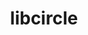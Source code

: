 ---
title: "libcircle"
layout: cache
categories: [package, develop]
meta: {"versions": ["0.3.0"], "compilers": ["cce@=15.0.1", "gcc@=11.4.0", "gcc@=9.4.0", "oneapi@=2023.2.0", "oneapi@=2023.2.1"], "oss": ["rhel8", "ubuntu20.04"], "platforms": ["linux"], "targets": ["aarch64", "neoverse_v1", "ppc64le", "x86_64_v3", "zen4"], "stacks": ["e4s", "e4s-arm", "e4s-cray-rhel", "e4s-neoverse_v1", "e4s-oneapi", "e4s-power", "root"], "num_specs": 28, "num_specs_by_stack": {"root": 28, "e4s-cray-rhel": 1, "e4s-arm": 5, "e4s-neoverse_v1": 3, "e4s-power": 6, "e4s": 7, "e4s-oneapi": 6}}
spec_details: [{"hash": "irkyjzy7xltxbklaz7gvbnlmojl45amk", "compiler": "cce@=15.0.1", "versions": ["0.3.0"], "os": "rhel8", "platform": "linux", "target": "zen4", "variants": ["build_system=autotools", "patches=fd725f5"], "stacks": ["root", "e4s-cray-rhel"], "size": "-", "tarball": "https://binaries.spack.io/develop/build_cache/linux-rhel8-zen4/cce-15.0.1/libcircle-0.3.0/linux-rhel8-zen4-cce-15.0.1-libcircle-0.3.0-irkyjzy7xltxbklaz7gvbnlmojl45amk.spack"}, {"hash": "jk2dukn6ct7mvq4xdpxdoq5y2y6asfk3", "compiler": "gcc@=11.4.0", "versions": ["0.3.0"], "os": "ubuntu20.04", "platform": "linux", "target": "aarch64", "variants": ["build_system=autotools"], "stacks": ["root", "e4s-arm"], "size": "-", "tarball": "https://binaries.spack.io/develop/build_cache/linux-ubuntu20.04-aarch64/gcc-11.4.0/libcircle-0.3.0/linux-ubuntu20.04-aarch64-gcc-11.4.0-libcircle-0.3.0-jk2dukn6ct7mvq4xdpxdoq5y2y6asfk3.spack"}, {"hash": "6i6ixwjvnlwov2fz2x6oy2i7pzn462n6", "compiler": "gcc@=11.4.0", "versions": ["0.3.0"], "os": "ubuntu20.04", "platform": "linux", "target": "aarch64", "variants": ["build_system=autotools"], "stacks": ["root", "e4s-arm"], "size": "-", "tarball": "https://binaries.spack.io/develop/build_cache/linux-ubuntu20.04-aarch64/gcc-11.4.0/libcircle-0.3.0/linux-ubuntu20.04-aarch64-gcc-11.4.0-libcircle-0.3.0-6i6ixwjvnlwov2fz2x6oy2i7pzn462n6.spack"}, {"hash": "omsx6fh6iobcskkoswuc7gl3ee7p4d5u", "compiler": "gcc@=11.4.0", "versions": ["0.3.0"], "os": "ubuntu20.04", "platform": "linux", "target": "aarch64", "variants": ["build_system=autotools"], "stacks": ["root", "e4s-arm"], "size": "-", "tarball": "https://binaries.spack.io/develop/build_cache/linux-ubuntu20.04-aarch64/gcc-11.4.0/libcircle-0.3.0/linux-ubuntu20.04-aarch64-gcc-11.4.0-libcircle-0.3.0-omsx6fh6iobcskkoswuc7gl3ee7p4d5u.spack"}, {"hash": "mfysisra5daqayikhb3jcnp7r5dfdasr", "compiler": "gcc@=11.4.0", "versions": ["0.3.0"], "os": "ubuntu20.04", "platform": "linux", "target": "aarch64", "variants": ["build_system=autotools"], "stacks": ["root", "e4s-arm"], "size": "-", "tarball": "https://binaries.spack.io/develop/build_cache/linux-ubuntu20.04-aarch64/gcc-11.4.0/libcircle-0.3.0/linux-ubuntu20.04-aarch64-gcc-11.4.0-libcircle-0.3.0-mfysisra5daqayikhb3jcnp7r5dfdasr.spack"}, {"hash": "keqjd2uv55xnjbbbl6vfxeoudf6e5nhc", "compiler": "gcc@=11.4.0", "versions": ["0.3.0"], "os": "ubuntu20.04", "platform": "linux", "target": "aarch64", "variants": ["build_system=autotools"], "stacks": ["root", "e4s-arm"], "size": "-", "tarball": "https://binaries.spack.io/develop/build_cache/linux-ubuntu20.04-aarch64/gcc-11.4.0/libcircle-0.3.0/linux-ubuntu20.04-aarch64-gcc-11.4.0-libcircle-0.3.0-keqjd2uv55xnjbbbl6vfxeoudf6e5nhc.spack"}, {"hash": "4uq2d3d5alb4xyjy6x6rtl6a5eg4wi2z", "compiler": "gcc@=11.4.0", "versions": ["0.3.0"], "os": "ubuntu20.04", "platform": "linux", "target": "neoverse_v1", "variants": ["build_system=autotools"], "stacks": ["root", "e4s-neoverse_v1"], "size": "-", "tarball": "https://binaries.spack.io/develop/build_cache/linux-ubuntu20.04-neoverse_v1/gcc-11.4.0/libcircle-0.3.0/linux-ubuntu20.04-neoverse_v1-gcc-11.4.0-libcircle-0.3.0-4uq2d3d5alb4xyjy6x6rtl6a5eg4wi2z.spack"}, {"hash": "2eqapdsmpyyr7dakliopd5kbfzjnha2o", "compiler": "gcc@=11.4.0", "versions": ["0.3.0"], "os": "ubuntu20.04", "platform": "linux", "target": "neoverse_v1", "variants": ["build_system=autotools"], "stacks": ["root", "e4s-neoverse_v1"], "size": "-", "tarball": "https://binaries.spack.io/develop/build_cache/linux-ubuntu20.04-neoverse_v1/gcc-11.4.0/libcircle-0.3.0/linux-ubuntu20.04-neoverse_v1-gcc-11.4.0-libcircle-0.3.0-2eqapdsmpyyr7dakliopd5kbfzjnha2o.spack"}, {"hash": "vk44lk6y2oj7jyld25a66ny6xnhrxiol", "compiler": "gcc@=11.4.0", "versions": ["0.3.0"], "os": "ubuntu20.04", "platform": "linux", "target": "neoverse_v1", "variants": ["build_system=autotools"], "stacks": ["root", "e4s-neoverse_v1"], "size": "-", "tarball": "https://binaries.spack.io/develop/build_cache/linux-ubuntu20.04-neoverse_v1/gcc-11.4.0/libcircle-0.3.0/linux-ubuntu20.04-neoverse_v1-gcc-11.4.0-libcircle-0.3.0-vk44lk6y2oj7jyld25a66ny6xnhrxiol.spack"}, {"hash": "jsfkf3rtszr7csllvfzg3lsdnstfzy2j", "compiler": "gcc@=9.4.0", "versions": ["0.3.0"], "os": "ubuntu20.04", "platform": "linux", "target": "ppc64le", "variants": ["build_system=autotools"], "stacks": ["e4s-power", "root"], "size": "-", "tarball": "https://binaries.spack.io/develop/build_cache/linux-ubuntu20.04-ppc64le/gcc-9.4.0/libcircle-0.3.0/linux-ubuntu20.04-ppc64le-gcc-9.4.0-libcircle-0.3.0-jsfkf3rtszr7csllvfzg3lsdnstfzy2j.spack"}, {"hash": "3hzhswwvaxyzevgopkkqpmmpiyw76op5", "compiler": "gcc@=9.4.0", "versions": ["0.3.0"], "os": "ubuntu20.04", "platform": "linux", "target": "ppc64le", "variants": ["build_system=autotools"], "stacks": ["e4s-power", "root"], "size": "-", "tarball": "https://binaries.spack.io/develop/build_cache/linux-ubuntu20.04-ppc64le/gcc-9.4.0/libcircle-0.3.0/linux-ubuntu20.04-ppc64le-gcc-9.4.0-libcircle-0.3.0-3hzhswwvaxyzevgopkkqpmmpiyw76op5.spack"}, {"hash": "ggfygi7yeuqroi2j4rpsfogfrag75rhk", "compiler": "gcc@=9.4.0", "versions": ["0.3.0"], "os": "ubuntu20.04", "platform": "linux", "target": "ppc64le", "variants": ["build_system=autotools"], "stacks": ["e4s-power", "root"], "size": "-", "tarball": "https://binaries.spack.io/develop/build_cache/linux-ubuntu20.04-ppc64le/gcc-9.4.0/libcircle-0.3.0/linux-ubuntu20.04-ppc64le-gcc-9.4.0-libcircle-0.3.0-ggfygi7yeuqroi2j4rpsfogfrag75rhk.spack"}, {"hash": "ts5hfskswfe3eqhmibb7p2mat37gj4cx", "compiler": "gcc@=9.4.0", "versions": ["0.3.0"], "os": "ubuntu20.04", "platform": "linux", "target": "ppc64le", "variants": ["build_system=autotools"], "stacks": ["e4s-power", "root"], "size": "-", "tarball": "https://binaries.spack.io/develop/build_cache/linux-ubuntu20.04-ppc64le/gcc-9.4.0/libcircle-0.3.0/linux-ubuntu20.04-ppc64le-gcc-9.4.0-libcircle-0.3.0-ts5hfskswfe3eqhmibb7p2mat37gj4cx.spack"}, {"hash": "ilruyyaw77tdrgjrilmbrciqw7sfl2m6", "compiler": "gcc@=9.4.0", "versions": ["0.3.0"], "os": "ubuntu20.04", "platform": "linux", "target": "ppc64le", "variants": ["build_system=autotools"], "stacks": ["e4s-power", "root"], "size": "-", "tarball": "https://binaries.spack.io/develop/build_cache/linux-ubuntu20.04-ppc64le/gcc-9.4.0/libcircle-0.3.0/linux-ubuntu20.04-ppc64le-gcc-9.4.0-libcircle-0.3.0-ilruyyaw77tdrgjrilmbrciqw7sfl2m6.spack"}, {"hash": "vdozcgv7ps4l4p6iw2hpufzcwiv2d46f", "compiler": "gcc@=9.4.0", "versions": ["0.3.0"], "os": "ubuntu20.04", "platform": "linux", "target": "ppc64le", "variants": ["build_system=autotools"], "stacks": ["e4s-power", "root"], "size": "-", "tarball": "https://binaries.spack.io/develop/build_cache/linux-ubuntu20.04-ppc64le/gcc-9.4.0/libcircle-0.3.0/linux-ubuntu20.04-ppc64le-gcc-9.4.0-libcircle-0.3.0-vdozcgv7ps4l4p6iw2hpufzcwiv2d46f.spack"}, {"hash": "p7mzwqsgrfagpznsxv5grqsmocq5fnny", "compiler": "gcc@=11.4.0", "versions": ["0.3.0"], "os": "ubuntu20.04", "platform": "linux", "target": "x86_64_v3", "variants": ["build_system=autotools"], "stacks": ["e4s", "root"], "size": "-", "tarball": "https://binaries.spack.io/develop/build_cache/linux-ubuntu20.04-x86_64_v3/gcc-11.4.0/libcircle-0.3.0/linux-ubuntu20.04-x86_64_v3-gcc-11.4.0-libcircle-0.3.0-p7mzwqsgrfagpznsxv5grqsmocq5fnny.spack"}, {"hash": "uxju32t3l6svcbdygb5qu3fbu5khv4qs", "compiler": "gcc@=11.4.0", "versions": ["0.3.0"], "os": "ubuntu20.04", "platform": "linux", "target": "x86_64_v3", "variants": ["build_system=autotools"], "stacks": ["e4s", "root"], "size": "-", "tarball": "https://binaries.spack.io/develop/build_cache/linux-ubuntu20.04-x86_64_v3/gcc-11.4.0/libcircle-0.3.0/linux-ubuntu20.04-x86_64_v3-gcc-11.4.0-libcircle-0.3.0-uxju32t3l6svcbdygb5qu3fbu5khv4qs.spack"}, {"hash": "7swln6infsbgh7zs2oftc3ncyaupfzoj", "compiler": "gcc@=11.4.0", "versions": ["0.3.0"], "os": "ubuntu20.04", "platform": "linux", "target": "x86_64_v3", "variants": ["build_system=autotools"], "stacks": ["e4s", "root"], "size": "-", "tarball": "https://binaries.spack.io/develop/build_cache/linux-ubuntu20.04-x86_64_v3/gcc-11.4.0/libcircle-0.3.0/linux-ubuntu20.04-x86_64_v3-gcc-11.4.0-libcircle-0.3.0-7swln6infsbgh7zs2oftc3ncyaupfzoj.spack"}, {"hash": "rvmb5jpwbcvxnq77dljg5a3nx2v4o5zd", "compiler": "gcc@=11.4.0", "versions": ["0.3.0"], "os": "ubuntu20.04", "platform": "linux", "target": "x86_64_v3", "variants": ["build_system=autotools"], "stacks": ["e4s", "root"], "size": "-", "tarball": "https://binaries.spack.io/develop/build_cache/linux-ubuntu20.04-x86_64_v3/gcc-11.4.0/libcircle-0.3.0/linux-ubuntu20.04-x86_64_v3-gcc-11.4.0-libcircle-0.3.0-rvmb5jpwbcvxnq77dljg5a3nx2v4o5zd.spack"}, {"hash": "f3l64u72zt2su3hrbi2psh2hyvo6v32i", "compiler": "gcc@=11.4.0", "versions": ["0.3.0"], "os": "ubuntu20.04", "platform": "linux", "target": "x86_64_v3", "variants": ["build_system=autotools"], "stacks": ["e4s", "root"], "size": "-", "tarball": "https://binaries.spack.io/develop/build_cache/linux-ubuntu20.04-x86_64_v3/gcc-11.4.0/libcircle-0.3.0/linux-ubuntu20.04-x86_64_v3-gcc-11.4.0-libcircle-0.3.0-f3l64u72zt2su3hrbi2psh2hyvo6v32i.spack"}, {"hash": "hyit2wyhyfiuvsaggeacoia43s65z5dc", "compiler": "gcc@=11.4.0", "versions": ["0.3.0"], "os": "ubuntu20.04", "platform": "linux", "target": "x86_64_v3", "variants": ["build_system=autotools"], "stacks": ["e4s", "root"], "size": "-", "tarball": "https://binaries.spack.io/develop/build_cache/linux-ubuntu20.04-x86_64_v3/gcc-11.4.0/libcircle-0.3.0/linux-ubuntu20.04-x86_64_v3-gcc-11.4.0-libcircle-0.3.0-hyit2wyhyfiuvsaggeacoia43s65z5dc.spack"}, {"hash": "2vryfajzleaqsvnsd4whdckuyse65n3x", "compiler": "gcc@=11.4.0", "versions": ["0.3.0"], "os": "ubuntu20.04", "platform": "linux", "target": "x86_64_v3", "variants": ["build_system=autotools"], "stacks": ["e4s", "root"], "size": "-", "tarball": "https://binaries.spack.io/develop/build_cache/linux-ubuntu20.04-x86_64_v3/gcc-11.4.0/libcircle-0.3.0/linux-ubuntu20.04-x86_64_v3-gcc-11.4.0-libcircle-0.3.0-2vryfajzleaqsvnsd4whdckuyse65n3x.spack"}, {"hash": "7on3pq5wncnj6qc26vlr2oz5z3gbuw2y", "compiler": "oneapi@=2023.2.0", "versions": ["0.3.0"], "os": "ubuntu20.04", "platform": "linux", "target": "x86_64_v3", "variants": ["build_system=autotools"], "stacks": ["e4s-oneapi", "root"], "size": "-", "tarball": "https://binaries.spack.io/develop/build_cache/linux-ubuntu20.04-x86_64_v3/oneapi-2023.2.0/libcircle-0.3.0/linux-ubuntu20.04-x86_64_v3-oneapi-2023.2.0-libcircle-0.3.0-7on3pq5wncnj6qc26vlr2oz5z3gbuw2y.spack"}, {"hash": "ibuq2i7n7fpojuyu4i67db2bxdl73uf2", "compiler": "oneapi@=2023.2.1", "versions": ["0.3.0"], "os": "ubuntu20.04", "platform": "linux", "target": "x86_64_v3", "variants": ["build_system=autotools"], "stacks": ["e4s-oneapi", "root"], "size": "-", "tarball": "https://binaries.spack.io/develop/build_cache/linux-ubuntu20.04-x86_64_v3/oneapi-2023.2.1/libcircle-0.3.0/linux-ubuntu20.04-x86_64_v3-oneapi-2023.2.1-libcircle-0.3.0-ibuq2i7n7fpojuyu4i67db2bxdl73uf2.spack"}, {"hash": "3wf6lix63jl4tcura5qqbktpnen22nyv", "compiler": "oneapi@=2023.2.1", "versions": ["0.3.0"], "os": "ubuntu20.04", "platform": "linux", "target": "x86_64_v3", "variants": ["build_system=autotools"], "stacks": ["e4s-oneapi", "root"], "size": "-", "tarball": "https://binaries.spack.io/develop/build_cache/linux-ubuntu20.04-x86_64_v3/oneapi-2023.2.1/libcircle-0.3.0/linux-ubuntu20.04-x86_64_v3-oneapi-2023.2.1-libcircle-0.3.0-3wf6lix63jl4tcura5qqbktpnen22nyv.spack"}, {"hash": "xilwirmgqj6iflwelcknshreh6tglm2f", "compiler": "oneapi@=2023.2.1", "versions": ["0.3.0"], "os": "ubuntu20.04", "platform": "linux", "target": "x86_64_v3", "variants": ["build_system=autotools"], "stacks": ["e4s-oneapi", "root"], "size": "-", "tarball": "https://binaries.spack.io/develop/build_cache/linux-ubuntu20.04-x86_64_v3/oneapi-2023.2.1/libcircle-0.3.0/linux-ubuntu20.04-x86_64_v3-oneapi-2023.2.1-libcircle-0.3.0-xilwirmgqj6iflwelcknshreh6tglm2f.spack"}, {"hash": "nanx5dejnvy3juh6mie6vsy4da3vzlc7", "compiler": "oneapi@=2023.2.1", "versions": ["0.3.0"], "os": "ubuntu20.04", "platform": "linux", "target": "x86_64_v3", "variants": ["build_system=autotools"], "stacks": ["e4s-oneapi", "root"], "size": "-", "tarball": "https://binaries.spack.io/develop/build_cache/linux-ubuntu20.04-x86_64_v3/oneapi-2023.2.1/libcircle-0.3.0/linux-ubuntu20.04-x86_64_v3-oneapi-2023.2.1-libcircle-0.3.0-nanx5dejnvy3juh6mie6vsy4da3vzlc7.spack"}, {"hash": "7rg3lrysvcoddizzlafnt53c3b7xf2kv", "compiler": "oneapi@=2023.2.1", "versions": ["0.3.0"], "os": "ubuntu20.04", "platform": "linux", "target": "x86_64_v3", "variants": ["build_system=autotools"], "stacks": ["e4s-oneapi", "root"], "size": "-", "tarball": "https://binaries.spack.io/develop/build_cache/linux-ubuntu20.04-x86_64_v3/oneapi-2023.2.1/libcircle-0.3.0/linux-ubuntu20.04-x86_64_v3-oneapi-2023.2.1-libcircle-0.3.0-7rg3lrysvcoddizzlafnt53c3b7xf2kv.spack"}]
---